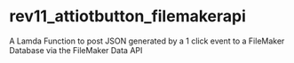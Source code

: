 # rev11_attiotbutton_filemakerapi
A Lamda Function to post JSON generated by a 1 click event to a FileMaker Database via the FileMaker Data API
